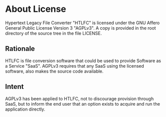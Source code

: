 # About License
Hypertext Legacy File Converter "HTLFC" is licensed under the GNU Affero General Public License Version 3 "AGPLv3".  A copy is provided in the root directory of the source tree in the file LICENSE.

## Rationale
HTLFC is file conversion software that could be used to provide Software as a Service "SaaS".  AGPLv3 requires that any SaaS using the licensed software, also makes the source code available.

## Intent
AGPLv3 has been applied to HTLFC, not to discourage provision through SaaS, but to inform the end user that an option exists to acquire and run the application directly.
